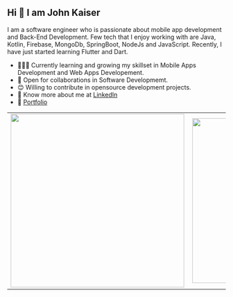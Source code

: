 
## Hi 👋 I am John Kaiser  


I am a software engineer who is passionate about mobile app development and Back-End Development. Few tech that I enjoy working with are Java, Kotlin, Firebase, MongoDb, SpringBoot, NodeJs and JavaScript. Recently, I have just started learning Flutter and Dart.

- 👨🏽‍💻 Currently learning and growing my skillset in Mobile Apps Development and Web Apps Developement.
- 🤝 Open for collaborations in Software Developmemt.
- 😊 Willing to contribute in opensource development projects.
- 👨 Know more about me at [LinkedIn](https://www.linkedin.com/in/john-kaiser-910692212/) 
- 👨  [Portfolio](https://johnkaizer.github.io/)

<center>
  <table>
  <tr>
      <td><img width="400px" align="left" src="https://github-readme-stats.vercel.app/api?username=johnkaizer&count_private=true&show_icons=true&theme=dark&layout=compact" /></td>
      <td><img width="380px" align="left" src="https://github-readme-stats.vercel.app/api/top-langs/?username=johnkaizer&hide=html&layout=compact&theme=dark" /></td>
  </tr>   
</table>
</center>
